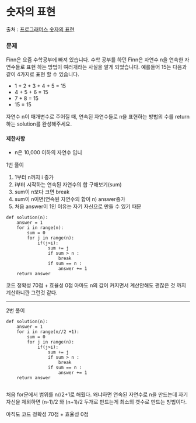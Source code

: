 # 숫자의 표현
출처 : [프로그래머스 숫자의 표현](https://programmers.co.kr/learn/courses/30/lessons/12924)

### 문제 
Finn은 요즘 수학공부에 빠져 있습니다. 수학 공부를 하던 Finn은 자연수 n을 연속한 자연수들로 표현 하는 방법이 여러개라는 사실을 알게 되었습니다. 
예를들어 15는 다음과 같이 4가지로 표현 할 수 있습니다.

- 1 + 2 + 3 + 4 + 5 = 15
- 4 + 5 + 6 = 15
- 7 + 8 = 15
- 15 = 15

자연수 n이 매개변수로 주어질 때, 연속된 자연수들로 n을 표현하는 방법의 수를 return하는 solution를 완성해주세요.

#### 제한사항
- n은 10,000 이하의 자연수 입니


1번 풀이

1. 1부터 n까지 i 증가
2. i부터 시작하는 연속된 자연수의 합 구해보기(sum)
3. sum이 n보다 크면 break
4. sum이 n이면(연속된 자연수의 합이 n) answer증가
5. 처음 answer이 1인 이유는 자기 자신으로 만들 수 있기 때문

```
def solution(n):
    answer = 1
    for i in range(n):
        sum = 0
        for j in range(n):
            if(j>i):
                sum += j
                if sum > n :
                    break
                if sum == n :
                    answer += 1     
    return answer
```

코드 정확성 70점 + 효율성 0점
아마도 n의 값이 커지면서 계산안해도 괜찮은 것 까지 계산하니깐 그런것 같다.

------------------------------------------------------

2번 풀이

```
def solution(n):
    answer = 1
    for i in range(n//2 +1):
        sum = 0
        for j in range(n):
            if(j>i):
                sum += j
                if sum > n :
                    break
                if sum == n :
                    answer += 1     
    return answer
    
```

처음 for문에서 범위를 n//2+1로 해줬다. 왜냐하면 연속된 자연수로 n을 만드는데 자기 자신을 제외하면 (n-1)/2 와 (n+1)/2 두개로 만드는게 최소의 갯수로 만드는 방법이다.

아직도 코드 정확성 70점 + 효율성 0점


